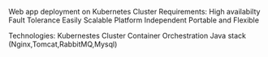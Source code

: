 Web app deployment on Kubernetes Cluster
Requirements:
High availabilty
Fault Tolerance
Easily Scalable
Platform Independent
Portable and Flexible

Technologies:
Kubernestes Cluster
Container
Orchestration
Java stack (Nginx,Tomcat,RabbitMQ,Mysql)
